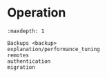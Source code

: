 # Operation

```{toctree}
:maxdepth: 1

Backups <backup>
explanation/performance_tuning
remotes
authentication
migration
```
